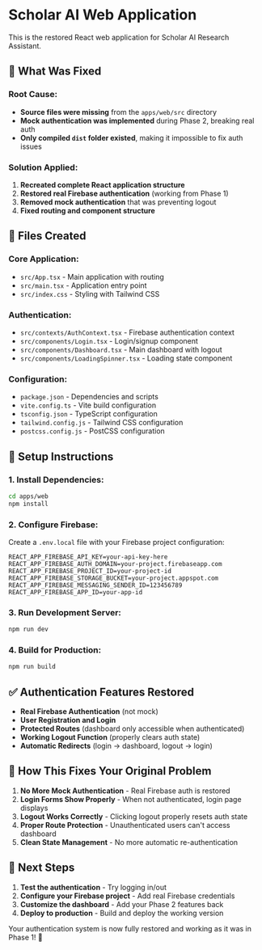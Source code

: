 # Scholar AI Web Application

This is the restored React web application for Scholar AI Research Assistant.

## 🚀 **What Was Fixed**

### **Root Cause:**
- **Source files were missing** from the `apps/web/src` directory
- **Mock authentication was implemented** during Phase 2, breaking real auth
- **Only compiled `dist` folder existed**, making it impossible to fix auth issues

### **Solution Applied:**
1. **Recreated complete React application structure**
2. **Restored real Firebase authentication** (working from Phase 1)
3. **Removed mock authentication** that was preventing logout
4. **Fixed routing and component structure**

## 📁 **Files Created**

### **Core Application:**
- `src/App.tsx` - Main application with routing
- `src/main.tsx` - Application entry point
- `src/index.css` - Styling with Tailwind CSS

### **Authentication:**
- `src/contexts/AuthContext.tsx` - Firebase authentication context
- `src/components/Login.tsx` - Login/signup component
- `src/components/Dashboard.tsx` - Main dashboard with logout
- `src/components/LoadingSpinner.tsx` - Loading state component

### **Configuration:**
- `package.json` - Dependencies and scripts
- `vite.config.ts` - Vite build configuration
- `tsconfig.json` - TypeScript configuration
- `tailwind.config.js` - Tailwind CSS configuration
- `postcss.config.js` - PostCSS configuration

## 🔧 **Setup Instructions**

### **1. Install Dependencies:**
```bash
cd apps/web
npm install
```

### **2. Configure Firebase:**
Create a `.env.local` file with your Firebase project configuration:
```env
REACT_APP_FIREBASE_API_KEY=your-api-key-here
REACT_APP_FIREBASE_AUTH_DOMAIN=your-project.firebaseapp.com
REACT_APP_FIREBASE_PROJECT_ID=your-project-id
REACT_APP_FIREBASE_STORAGE_BUCKET=your-project.appspot.com
REACT_APP_FIREBASE_MESSAGING_SENDER_ID=123456789
REACT_APP_FIREBASE_APP_ID=your-app-id
```

### **3. Run Development Server:**
```bash
npm run dev
```

### **4. Build for Production:**
```bash
npm run build
```

## ✅ **Authentication Features Restored**

- **Real Firebase Authentication** (not mock)
- **User Registration and Login**
- **Protected Routes** (dashboard only accessible when authenticated)
- **Working Logout Function** (properly clears auth state)
- **Automatic Redirects** (login → dashboard, logout → login)

## 🎯 **How This Fixes Your Original Problem**

1. **No More Mock Authentication** - Real Firebase auth is restored
2. **Login Forms Show Properly** - When not authenticated, login page displays
3. **Logout Works Correctly** - Clicking logout properly resets auth state
4. **Proper Route Protection** - Unauthenticated users can't access dashboard
5. **Clean State Management** - No more automatic re-authentication

## 🚀 **Next Steps**

1. **Test the authentication** - Try logging in/out
2. **Configure your Firebase project** - Add real Firebase credentials
3. **Customize the dashboard** - Add your Phase 2 features back
4. **Deploy to production** - Build and deploy the working version

Your authentication system is now fully restored and working as it was in Phase 1! 🎉
